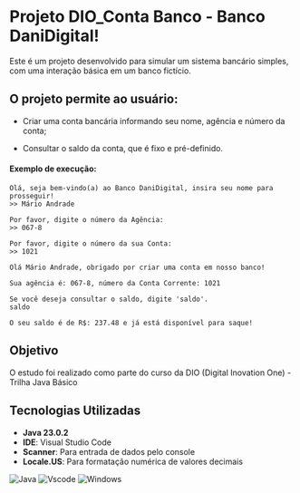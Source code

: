 # Projeto DIO_Conta Banco - Banco DaniDigital!

Este é um projeto desenvolvido para simular um sistema bancário simples, com uma interação básica em um banco fictício.

## O projeto permite ao usuário: 

- Criar uma conta bancária informando seu nome, agência e número da conta;

- Consultar o saldo da conta, que é fixo e pré-definido.




#### Exemplo de execução:
```
Olá, seja bem-vindo(a) ao Banco DaniDigital, insira seu nome para prosseguir!
>> Mário Andrade

Por favor, digite o número da Agência:
>> 067-8

Por favor, digite o número da sua Conta:
>> 1021

Olá Mário Andrade, obrigado por criar uma conta em nosso banco!

Sua agência é: 067-8, número da Conta Corrente: 1021

Se você deseja consultar o saldo, digite 'saldo'.
saldo

O seu saldo é de R$: 237.48 e já está disponível para saque!
```

## Objetivo

O estudo foi realizado como parte do curso da DIO (Digital Inovation One) - Trilha Java Básico 


## Tecnologias Utilizadas 

- **Java 23.0.2** 
- **IDE**: Visual Studio Code
- **Scanner**: Para entrada de dados pelo console
- **Locale.US**: Para formatação numérica de valores decimais

![Java](https://img.shields.io/badge/java-%23ED8B00.svg?style=for-the-badge&logo=openjdk&logoColor=white) ![Vscode](https://img.shields.io/badge/Vscode-007ACC?style=for-the-badge&logo=visual-studio-code&logoColor=white) ![Windows](https://img.shields.io/badge/Windows-000?style=for-the-badge&logo=windows&logoColor=2CA5E0) 






